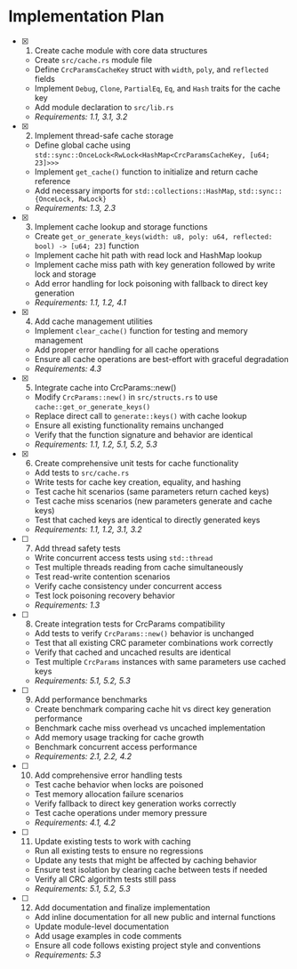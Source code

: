 # Implementation Plan

- [x] 1. Create cache module with core data structures
  - Create `src/cache.rs` module file
  - Define `CrcParamsCacheKey` struct with `width`, `poly`, and `reflected` fields
  - Implement `Debug`, `Clone`, `PartialEq`, `Eq`, and `Hash` traits for the cache key
  - Add module declaration to `src/lib.rs`
  - _Requirements: 1.1, 3.1, 3.2_

- [x] 2. Implement thread-safe cache storage
  - Define global cache using `std::sync::OnceLock<RwLock<HashMap<CrcParamsCacheKey, [u64; 23]>>>`
  - Implement `get_cache()` function to initialize and return cache reference
  - Add necessary imports for `std::collections::HashMap`, `std::sync::{OnceLock, RwLock}`
  - _Requirements: 1.3, 2.3_

- [x] 3. Implement cache lookup and storage functions
  - Create `get_or_generate_keys(width: u8, poly: u64, reflected: bool) -> [u64; 23]` function
  - Implement cache hit path with read lock and HashMap lookup
  - Implement cache miss path with key generation followed by write lock and storage
  - Add error handling for lock poisoning with fallback to direct key generation
  - _Requirements: 1.1, 1.2, 4.1_

- [x] 4. Add cache management utilities
  - Implement `clear_cache()` function for testing and memory management
  - Add proper error handling for all cache operations
  - Ensure all cache operations are best-effort with graceful degradation
  - _Requirements: 4.3_

- [x] 5. Integrate cache into CrcParams::new()
  - Modify `CrcParams::new()` in `src/structs.rs` to use `cache::get_or_generate_keys()`
  - Replace direct call to `generate::keys()` with cache lookup
  - Ensure all existing functionality remains unchanged
  - Verify that the function signature and behavior are identical
  - _Requirements: 1.1, 1.2, 5.1, 5.2, 5.3_

- [x] 6. Create comprehensive unit tests for cache functionality
  - Add tests to `src/cache.rs`
  - Write tests for cache key creation, equality, and hashing
  - Test cache hit scenarios (same parameters return cached keys)
  - Test cache miss scenarios (new parameters generate and cache keys)
  - Test that cached keys are identical to directly generated keys
  - _Requirements: 1.1, 1.2, 3.1, 3.2_

- [ ] 7. Add thread safety tests
  - Write concurrent access tests using `std::thread`
  - Test multiple threads reading from cache simultaneously
  - Test read-write contention scenarios
  - Verify cache consistency under concurrent access
  - Test lock poisoning recovery behavior
  - _Requirements: 1.3_

- [ ] 8. Create integration tests for CrcParams compatibility
  - Add tests to verify `CrcParams::new()` behavior is unchanged
  - Test that all existing CRC parameter combinations work correctly
  - Verify that cached and uncached results are identical
  - Test multiple `CrcParams` instances with same parameters use cached keys
  - _Requirements: 5.1, 5.2, 5.3_

- [ ] 9. Add performance benchmarks
  - Create benchmark comparing cache hit vs direct key generation performance
  - Benchmark cache miss overhead vs uncached implementation
  - Add memory usage tracking for cache growth
  - Benchmark concurrent access performance
  - _Requirements: 2.1, 2.2, 4.2_

- [ ] 10. Add comprehensive error handling tests
  - Test cache behavior when locks are poisoned
  - Test memory allocation failure scenarios
  - Verify fallback to direct key generation works correctly
  - Test cache operations under memory pressure
  - _Requirements: 4.1, 4.2_

- [ ] 11. Update existing tests to work with caching
  - Run all existing tests to ensure no regressions
  - Update any tests that might be affected by caching behavior
  - Ensure test isolation by clearing cache between tests if needed
  - Verify all CRC algorithm tests still pass
  - _Requirements: 5.1, 5.2, 5.3_

- [ ] 12. Add documentation and finalize implementation
  - Add inline documentation for all new public and internal functions
  - Update module-level documentation
  - Add usage examples in code comments
  - Ensure all code follows existing project style and conventions
  - _Requirements: 5.3_